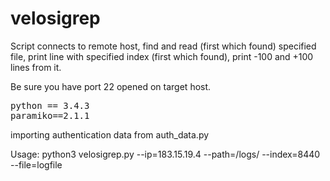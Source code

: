 # velosigrep

Script connects to remote host, find and read (first which found) specified file, print line with specified index (first which found), print -100 and +100 lines from it.

Be sure you have port 22 opened on target host.

<pre>
python == 3.4.3
paramiko==2.1.1
</pre>

importing authentication data from auth_data.py

Usage: python3 velosigrep.py --ip=183.15.19.4 --path=/logs/ --index=8440 --file=logfile
